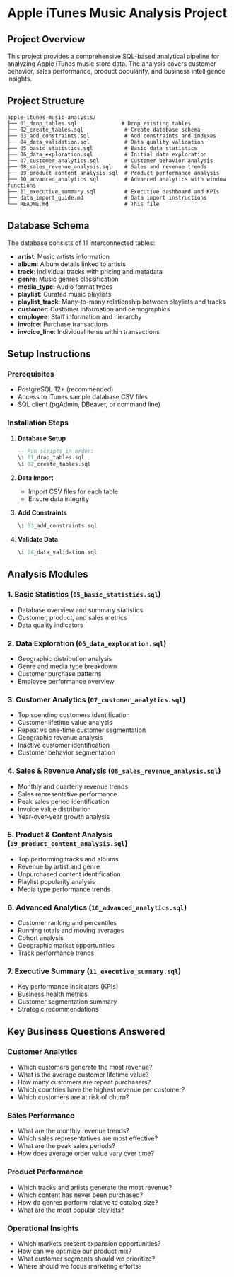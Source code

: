 # Apple iTunes Music Analysis Project

## Project Overview

This project provides a comprehensive SQL-based analytical pipeline for analyzing Apple iTunes music store data. The analysis covers customer behavior, sales performance, product popularity, and business intelligence insights.

## Project Structure

```
apple-itunes-music-analysis/
├── 01_drop_tables.sql              # Drop existing tables
├── 02_create_tables.sql             # Create database schema
├── 03_add_constraints.sql           # Add constraints and indexes
├── 04_data_validation.sql           # Data quality validation
├── 05_basic_statistics.sql          # Basic data statistics
├── 06_data_exploration.sql          # Initial data exploration
├── 07_customer_analytics.sql        # Customer behavior analysis
├── 08_sales_revenue_analysis.sql    # Sales and revenue trends
├── 09_product_content_analysis.sql  # Product performance analysis
├── 10_advanced_analytics.sql        # Advanced analytics with window functions
├── 11_executive_summary.sql         # Executive dashboard and KPIs
├── data_import_guide.md             # Data import instructions
└── README.md                        # This file
```

## Database Schema

The database consists of 11 interconnected tables:

- **artist**: Music artists information
- **album**: Album details linked to artists
- **track**: Individual tracks with pricing and metadata
- **genre**: Music genres classification
- **media_type**: Audio format types
- **playlist**: Curated music playlists
- **playlist_track**: Many-to-many relationship between playlists and tracks
- **customer**: Customer information and demographics
- **employee**: Staff information and hierarchy
- **invoice**: Purchase transactions
- **invoice_line**: Individual items within transactions

## Setup Instructions

### Prerequisites
- PostgreSQL 12+ (recommended)
- Access to iTunes sample database CSV files
- SQL client (pgAdmin, DBeaver, or command line)

### Installation Steps

1. **Database Setup**
   ```sql
   -- Run scripts in order:
   \i 01_drop_tables.sql
   \i 02_create_tables.sql
   ```

2. **Data Import**
   - Import CSV files for each table
   - Ensure data integrity

3. **Add Constraints**
   ```sql
   \i 03_add_constraints.sql
   ```

4. **Validate Data**
   ```sql
   \i 04_data_validation.sql
   ```

## Analysis Modules

### 1. Basic Statistics (`05_basic_statistics.sql`)
- Database overview and summary statistics
- Customer, product, and sales metrics
- Data quality indicators

### 2. Data Exploration (`06_data_exploration.sql`)
- Geographic distribution analysis
- Genre and media type breakdown
- Customer purchase patterns
- Employee performance overview

### 3. Customer Analytics (`07_customer_analytics.sql`)
- Top spending customers identification
- Customer lifetime value analysis
- Repeat vs one-time customer segmentation
- Geographic revenue analysis
- Inactive customer identification
- Customer behavior segmentation

### 4. Sales & Revenue Analysis (`08_sales_revenue_analysis.sql`)
- Monthly and quarterly revenue trends
- Sales representative performance
- Peak sales period identification
- Invoice value distribution
- Year-over-year growth analysis

### 5. Product & Content Analysis (`09_product_content_analysis.sql`)
- Top performing tracks and albums
- Revenue by artist and genre
- Unpurchased content identification
- Playlist popularity analysis
- Media type performance trends

### 6. Advanced Analytics (`10_advanced_analytics.sql`)
- Customer ranking and percentiles
- Running totals and moving averages
- Cohort analysis
- Geographic market opportunities
- Track performance trends

### 7. Executive Summary (`11_executive_summary.sql`)
- Key performance indicators (KPIs)
- Business health metrics
- Customer segmentation summary
- Strategic recommendations

## Key Business Questions Answered

### Customer Analytics
- Which customers generate the most revenue?
- What is the average customer lifetime value?
- How many customers are repeat purchasers?
- Which countries have the highest revenue per customer?
- Which customers are at risk of churn?

### Sales Performance
- What are the monthly revenue trends?
- Which sales representatives are most effective?
- What are the peak sales periods?
- How does average order value vary over time?

### Product Performance
- Which tracks and artists generate the most revenue?
- Which content has never been purchased?
- How do genres perform relative to catalog size?
- What are the most popular playlists?

### Operational Insights
- Which markets present expansion opportunities?
- How can we optimize our product mix?
- What customer segments should we prioritize?
- Where should we focus marketing efforts?
